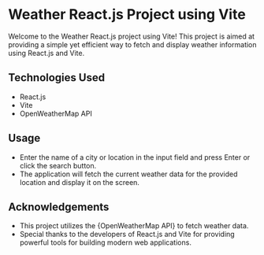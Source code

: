 
# Weather React.js Project using Vite

Welcome to the Weather React.js project using Vite! This project is aimed at providing a simple yet efficient way to fetch and display weather information using React.js and Vite.

## Technologies Used

- React.js
- Vite
- OpenWeatherMap API

## Usage

- Enter the name of a city or location in the input field and press Enter or click the search button.
- The application will fetch the current weather data for the provided location and display it on the screen.

## Acknowledgements

- This project utilizes the {OpenWeatherMap API} to fetch weather data.
- Special thanks to the developers of React.js and Vite for providing powerful tools for building modern web applications.
